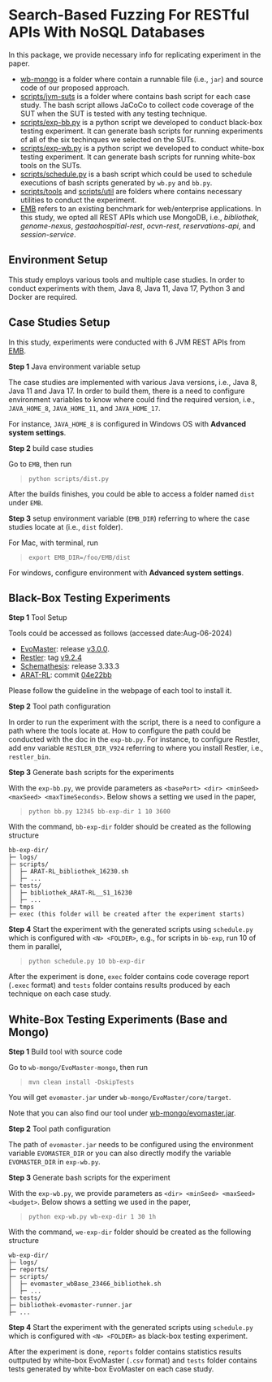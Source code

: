 # Search-Based Fuzzing For RESTful APIs With NoSQL Databases

In this package, we provide necessary info for replicating experiment in the paper.

- [wb-mongo](wb-mongo) is a folder where contain a runnable file (i.e., `jar`) and source code of our proposed approach.
- [scripts/jvm-suts](scripts/jvm-suts) is a folder where contains bash script for each case study. The bash script allows JaCoCo to collect code coverage of the SUT when the SUT is tested with any testing technique.
- [scripts/exp-bb.py](scripts/bb-exp.py) is a python script we developed to conduct black-box testing experiment. It can generate bash scripts for running  experiments of all of the six techinques we selected on the SUTs. 
- [scripts/exp-wb.py](scripts/wb.py) is a python script we developed to conduct white-box testing experiment. It can generate bash scripts for running white-box tools on the SUTs.
- [scripts/schedule.py](scripts/schedule.py) is a bash script which could be used to schedule executions of bash scripts generated by `wb.py` and `bb.py`.
- [scripts/tools](scripts/tools)  and [scripts/util](scripts/util) are folders where contains necessary utilities to conduct the experiment.
- [EMB](EMB) refers to an existing benchmark for web/enterprise applications. In this study, we opted all REST APIs which use MongoDB, i.e., _bibliothek_, _genome-nexus_, _gestaohospitial-rest_, _ocvn-rest_, _reservations-api_, and _session-service_.

## Environment Setup

This study employs various tools and multiple case studies.
In order to conduct experiments with them, Java 8, Java 11, Java 17, Python 3 and Docker are required.

## Case Studies Setup

In this study, experiments were conducted with 6 JVM REST APIs from [EMB](https://github.com/WebFuzzing/EMB).

**Step 1** Java environment variable setup

The case studies are implemented with various Java versions, i.e., Java 8, Java 11 and Java 17.
In order to build them, there is a need to configure environment variables to know where could find the required version, i.e., `JAVA_HOME_8`, `JAVA_HOME_11`, and `JAVA_HOME_17`.

For instance, `JAVA_HOME_8` is configured in Windows OS with __Advanced system settings__.

**Step 2** build case studies

Go to `EMB`, then run
> `python scripts/dist.py`

After the builds finishes, you could be able to access a folder named `dist` under `EMB`.

**Step 3** setup environment variable (`EMB_DIR`) referring to where the case studies locate at (i.e., `dist` folder).

For Mac, with terminal, run
> `export EMB_DIR=/foo/EMB/dist`

For windows, configure environment with __Advanced system settings__.

## Black-Box Testing Experiments

**Step 1** Tool Setup

Tools could be accessed as follows (accessed date:Aug-06-2024) 
- [EvoMaster](https://github.com/EMResearch/EvoMaster): release [v3.0.0](  https://github.com/WebFuzzing/EvoMaster/releases/download/v3.0.0/evomaster.jar).
- [Restler](https://github.com/microsoft/restler-fuzzer): tag [v9.2.4](https://github.com/microsoft/restler-fuzzer/releases/tag/v9.2.4)
- [Schemathesis](https://github.com/schemathesis/schemathesis): release 3.33.3
- [ARAT-RL](https://github.com/codingsoo/ARAT-RL): commit [04e22bb](https://github.com/codingsoo/ARAT-RL/tree/04e22bb07ea8217617f1eae1b8fb7fdc84cfc277)

Please follow the guideline in the webpage of each tool to install it.


**Step 2** Tool path configuration

In order to run the experiment with the script, there is a need to configure a path where the tools locate at.
How to configure the path could be conducted with the doc in the `exp-bb.py`. For instance, to configure Restler, add env variable `RESTLER_DIR_V924` referring to where you install Restler, i.e., `restler_bin`.

**Step 3** Generate bash scripts for the experiments

With the `exp-bb.py`, we provide parameters as `<basePort> <dir> <minSeed> <maxSeed> <maxTimeSeconds>`. Below shows a setting we used in the paper,
> `python bb.py 12345 bb-exp-dir 1 10 3600`

With the command, `bb-exp-dir` folder should be created as the following structure
```
bb-exp-dir/
├─ logs/
├─ scripts/
│  ├─ ARAT-RL_bibliothek_16230.sh
│  ├─ ...
├─ tests/
│  ├─ bibliothek_ARAT-RL__S1_16230
│  ├─ ...
├─ tmps
├─ exec (this folder will be created after the experiment starts)
```

**Step 4** Start the experiment with the generated scripts using `schedule.py` which is configured with `<N> <FOLDER>`, e.g., for scripts in `bb-exp`, run 10 of them in parallel,
> `python schedule.py 10 bb-exp-dir`

After the experiment is done, `exec` folder contains code coverage report (`.exec` format) and `tests` folder contains results produced by each technique on each case study.

## White-Box Testing Experiments (Base and Mongo)

**Step 1** Build tool with source code

Go to `wb-mongo/EvoMaster-mongo`, then run
> `mvn clean install -DskipTests`

You will get `evomaster.jar` under `wb-mongo/EvoMaster/core/target`.

Note that you can also find our tool under [wb-mongo/evomaster.jar](wb-mongo/evomaster.jar).

**Step 2** Tool path configuration

The path of `evomaster.jar` needs to be configured using the environment variable `EVOMASTER_DIR` or you can also directly modify the variable `EVOMASTER_DIR` in `exp-wb.py`.

**Step 3** Generate bash scripts for the experiment

With the `exp-wb.py`, we provide parameters as `<dir> <minSeed> <maxSeed> <budget>`. Below shows a setting we used in the paper,
> `python exp-wb.py wb-exp-dir 1 30 1h`

With the command, `we-exp-dir` folder should be created as the following structure

```
wb-exp-dir/
├─ logs/
├─ reports/
├─ scripts/
│  ├─ evomaster_wbBase_23466_bibliothek.sh
│  ├─ ...
├─ tests/
├─ bibliothek-evomaster-runner.jar
├─ ...
```

**Step 4** Start the experiment with the generated scripts using `schedule.py` which is configured with `<N> <FOLDER>` as black-box testing experiment.

After the experiment is done, `reports` folder contains statistics results outtputed by white-box EvoMaster (`.csv` format) and `tests` folder contains tests generated by white-box EvoMaster on each case study.